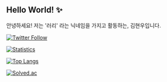## Hello World! ✨

안녕하세요! 저는 '러리' 라는 닉네임을 가지고 활동하는, 김현우입니다.

[![Twitter Follow](https://img.shields.io/twitter/follow/_Coalery?label=%40_Coalery&style=social)](https://twitter.com/_Coalery)

[![Statistics](https://github-readme-stats.vercel.app/api?username=Coalery&show_icons=true)](https://github.com/Coalery)

[![Top Langs](https://github-readme-stats.vercel.app/api/top-langs/?username=Coalery&layout=compact&langs_count=10)](https://github.com/Coalery)

[![Solved.ac](http://mazassumnida.wtf/api/generate_badge?boj=doralife12)](https://solved.ac/doralife12)
